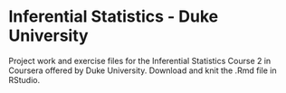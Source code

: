 # Inferential Statistics - Duke University
Project work and exercise files for the Inferential Statistics Course 2 in Coursera offered by Duke University.
Download and knit the .Rmd file in RStudio. 
